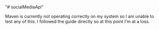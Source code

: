 "# socialMediaApi" 

Maven is currently not operating correctly on my system so I am unable to test any of this. I followed the guide directly so at this point I'm at a loss.
